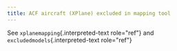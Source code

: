 ```yaml
---
title: ACF aircraft (XPlane) excluded in mapping tool
---
```


See `xplanemapping`{.interpreted-text role="ref"} and
`excludedmodels`{.interpreted-text role="ref"}
